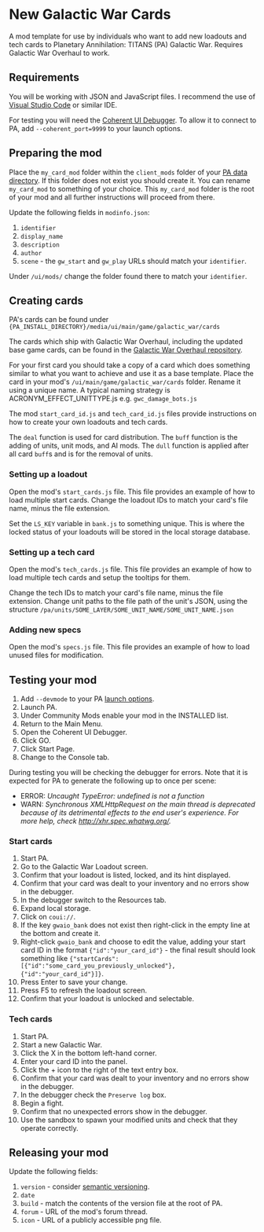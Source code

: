 # New Galactic War Cards

A mod template for use by individuals who want to add new loadouts and tech cards to Planetary Annihilation: TITANS (PA) Galactic War. Requires Galactic War Overhaul to work.

## Requirements

You will be working with JSON and JavaScript files. I recommend the use of [Visual Studio Code](https://code.visualstudio.com/) or similar IDE.

For testing you will need the [Coherent UI Debugger](https://cdn.planetaryannihilation.com/downloads/debugger-windows.zip). To allow it to connect to PA, add `--coherent_port=9999` to your launch options.

## Preparing the mod

Place the `my_card_mod` folder within the `client_mods` folder of your [PA data directory](https://support.planetaryannihilation.com/kb/faq.php?id=176). If this folder does not exist you should create it. You can rename `my_card_mod` to something of your choice. This `my_card_mod` folder is the root of your mod and all further instructions will proceed from there.

Update the following fields in `modinfo.json`:

1. `identifier`
2. `display_name`
3. `description`
4. `author`
5. `scene` - the `gw_start` and `gw_play` URLs should match your `identifier`.

Under `/ui/mods/` change the folder found there to match your `identifier`.

## Creating cards

PA's cards can be found under `{PA_INSTALL_DIRECTORY}/media/ui/main/game/galactic_war/cards`

The cards which ship with Galactic War Overhaul, including the updated base game cards, can be found in the [Galactic War Overhaul repository](https://github.com/Quitch/GW-AI-Overhaul/tree/master/ui/main/game/galactic_war/cards).

For your first card you should take a copy of a card which does something similar to what you want to achieve and use it as a base template. Place the card in your mod's `/ui/main/game/galactic_war/cards` folder. Rename it using a unique name. A typical naming strategy is ACRONYM_EFFECT_UNITTYPE.js e.g. `gwc_damage_bots.js`

The mod `start_card_id.js` and `tech_card_id.js` files provide instructions on how to create your own loadouts and tech cards.

The `deal` function is used for card distribution. The `buff` function is the adding of units, unit mods, and AI mods. The `dull` function is applied after all card `buff`s and is for the removal of units.

### Setting up a loadout

Open the mod's `start_cards.js` file. This file provides an example of how to load multiple start cards. Change the loadout IDs to match your card's file name, minus the file extension.

Set the `LS_KEY` variable in `bank.js` to something unique. This is where the locked status of your loadouts will be stored in the local storage database.

### Setting up a tech card

Open the mod's `tech_cards.js` file. This file provides an example of how to load multiple tech cards and setup the tooltips for them.

Change the tech IDs to match your card's file name, minus the file extension. Change unit paths to the file path of the unit's JSON, using the structure `/pa/units/SOME_LAYER/SOME_UNIT_NAME/SOME_UNIT_NAME.json`

### Adding new specs

Open the mod's `specs.js` file. This file provides an example of how to load unused files for modification.

## Testing your mod

1. Add `--devmode` to your PA [launch options](https://help.steampowered.com/en/faqs/view/7D01-D2DD-D75E-2955).
2. Launch PA.
3. Under Community Mods enable your mod in the INSTALLED list.
4. Return to the Main Menu.
5. Open the Coherent UI Debugger.
6. Click GO.
7. Click Start Page.
8. Change to the Console tab.

During testing you will be checking the debugger for errors. Note that it is expected for PA to generate the following up to once per scene:

- ERROR: _Uncaught TypeError: undefined is not a function_
- WARN: _Synchronous XMLHttpRequest on the main thread is deprecated because of its detrimental effects to the end user's experience. For more help, check <http://xhr.spec.whatwg.org/>._

### Start cards

1. Start PA.
2. Go to the Galactic War Loadout screen.
3. Confirm that your loadout is listed, locked, and its hint displayed.
4. Confirm that your card was dealt to your inventory and no errors show in the debugger.
5. In the debugger switch to the Resources tab.
6. Expand local storage.
7. Click on `coui://`.
8. If the key `gwaio_bank` does not exist then right-click in the empty line at the bottom and create it.
9. Right-click `gwaio_bank` and choose to edit the value, adding your start card ID in the format `{"id":"your_card_id"}` - the final result should look something like `{"startCards":[{"id":"some_card_you_previously_unlocked"},{"id":"your_card_id"}]}`.
10. Press Enter to save your change.
11. Press F5 to refresh the loadout screen.
12. Confirm that your loadout is unlocked and selectable.

### Tech cards

1. Start PA.
2. Start a new Galactic War.
3. Click the X in the bottom left-hand corner.
4. Enter your card ID into the panel.
5. Click the + icon to the right of the text entry box.
6. Confirm that your card was dealt to your inventory and no errors show in the debugger.
7. In the debugger check the `Preserve log` box.
8. Begin a fight.
9. Confirm that no unexpected errors show in the debugger.
10. Use the sandbox to spawn your modified units and check that they operate correctly.

## Releasing your mod

Update the following fields:

1. `version` - consider [semantic versioning](https://semver.org/).
2. `date`
3. `build` - match the contents of the version file at the root of PA.
4. `forum` - URL of the mod's forum thread.
5. `icon` - URL of a publicly accessible png file.
